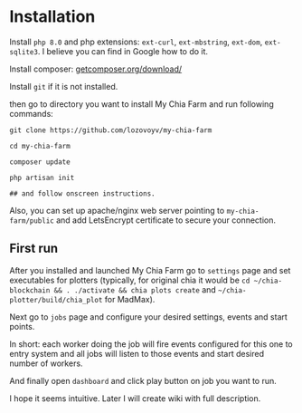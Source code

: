 # Installation

Install `php 8.0` and php extensions: `ext-curl`, `ext-mbstring`, `ext-dom`, `ext-sqlite3`. I believe you can find in Google how to do it.

Install composer: [getcomposer.org/download/](https://getcomposer.org/download/)

Install `git` if it is not installed.

then go to directory you want to install My Chia Farm and run following commands:

```shell
git clone https://github.com/lozovoyv/my-chia-farm

cd my-chia-farm

composer update

php artisan init

## and follow onscreen instructions.
```

Also, you can set up apache/nginx web server pointing to `my-chia-farm/public` and add LetsEncrypt certificate to secure
your connection.

## First run

After you installed and launched My Chia Farm go to `settings` page and set executables for plotters (typically, for
original chia it would be `cd ~/chia-blockchain && . ./activate && chia plots create` and `~/chia-plotter/build/chia_plot`
for MadMax).

Next go to `jobs` page and configure your desired settings, events and start points.

In short: each worker doing the job will fire events configured for this one to entry system and all jobs will listen to
those events and start desired number of workers.

And finally open `dashboard` and click play button on job you want to run.

I hope it seems intuitive. Later I will create wiki with full description.
